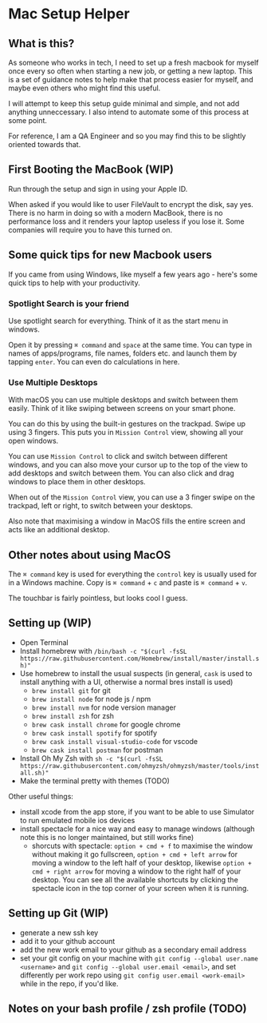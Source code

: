 # Mac Setup Helper

## What is this?

As someone who works in tech, I need to set up a fresh macbook for myself once every so often when starting a new job, or getting a new laptop. This is a set of guidance notes to help make that process easier for myself, and maybe even others who might find this useful.

I will attempt to keep this setup guide minimal and simple, and not add anything unneccessary. I also intend to automate some of this process at some point.

For reference, I am a QA Engineer and so you may find this to be slightly oriented towards that.

## First Booting the MacBook (WIP)

Run through the setup and sign in using your Apple ID.

When asked if you would like to user FileVault to encrypt the disk, say yes. There is no harm in doing so with a modern MacBook, there is no performance loss and it renders your laptop useless if you lose it. Some companies will require you to have this turned on.

## Some quick tips for new Macbook users

If you came from using Windows, like myself a few years ago - here's some quick tips to help with your productivity.

### Spotlight Search is your friend

Use spotlight search for everything. Think of it as the start menu in windows.

Open it by pressing `⌘ command` and `space` at the same time. You can type in names of apps/programs, file names, folders etc. and launch them by tapping `enter`. You can even do calculations in here.

### Use Multiple Desktops

With macOS you can use multiple desktops and switch between them easily. Think of it like swiping between screens on your smart phone.

You can do this by using the built-in gestures on the trackpad. Swipe up using 3 fingers. This puts you in `Mission Control` view, showing all your open windows.

You can use `Mission Control` to click and switch between different windows, and you can also move your cursor up to the top of the view to add desktops and switch between them. You can also click and drag windows to place them in other desktops.

When out of the `Mission Control` view, you can use a 3 finger swipe on the trackpad, left or right, to switch between your desktops.

Also note that maximising a window in MacOS fills the entire screen and acts like an additional desktop.

## Other notes about using MacOS

The `⌘ command` key is used for everything the `control` key is usually used for in a Windows machine. Copy is `⌘ command` + `c` and paste is `⌘ command` + `v`.

The touchbar is fairly pointless, but looks cool I guess.

## Setting up (WIP)

- Open Terminal
- Install homebrew with `/bin/bash -c "$(curl -fsSL https://raw.githubusercontent.com/Homebrew/install/master/install.sh)"`
- Use homebrew to install the usual suspects (in general, `cask` is used to install anything with a UI, otherwise a normal bres install is used)
    - `brew install git` for git
    - `brew install node` for node js / npm
    - `brew install nvm` for node version manager
    - `brew install zsh` for zsh
    - `brew cask install chrome` for google chrome
    - `brew cask install spotify` for spotify
    - `brew cask install visual-studio-code` for vscode
    - `brew cask install postman` for postman
- Install Oh My Zsh with `sh -c "$(curl -fsSL https://raw.githubusercontent.com/ohmyzsh/ohmyzsh/master/tools/install.sh)"`
- Make the terminal pretty with themes (TODO)

Other useful things:
- install xcode from the app store, if you want to be able to use Simulator to run emulated mobile ios devices
- install spectacle for a nice way and easy to manage windows (although note this is no longer maintained, but still works fine)
    - shorcuts with spectacle: `option + cmd + f` to maximise the window without making it go fullscreen, `option + cmd + left arrow` for moving a window to the left half of your desktop, likewise `option + cmd + right arrow` for moving a window to the right half of your desktop. You can see all the available shortcuts by clicking the spectacle icon in the top corner of your screen when it is running.

## Setting up Git (WIP)

- generate a new ssh key
- add it to your github account
- add the new work email to your github as a secondary email address
- set your git config on your machine with `git config --global user.name <username>` and `git config --global user.email <email>`, and set differently per work repo using `git config user.email <work-email>` while in the repo, if you'd like.

## Notes on your bash profile / zsh profile (TODO)
